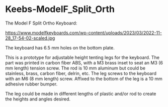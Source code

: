 # Keebs-ModelF_Split_Orth

The Model F Split Ortho Keyboard:

https://www.modelfkeyboards.com/wp-content/uploads/2023/03/2022-11-28_17-54-02-scaled.jpg


The keyboard has 6.5 mm holes on the bottom plate. 

This is a prototype for adjustable height tenting legs for the keyboard.
The part was printed in carbon fiber ABS, with a M3 brass inset to seat an M3 (6 mm length) tension screw.
The rod is 10 mm aluminum but could be stainless, brass, carbon fiber, delrin, etc.
The leg screws to the keyboard with an M6 (8 mm length) screw. 
Affixed to the bottom of the leg is a 10 mm adhesive rubber bumper.

The leg could be made in different lengths of plastic and/or rod to create the heights and angles desired.
